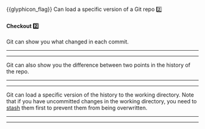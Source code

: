 <span id="prereqs"><dynamic-panel src="../../revisionControl/usingHistory/unit-inElsewhere-asFlat.md" boilerplate header="{{glyphicon_education}} %%Project Management → Revision Control → Using History%%" /></span>

<span id="outcomes">{{glyphicon_flag}} Can load a specific version of a Git repo :two:</span>

<div id="title">

#### Checkout :two:

</div>

<div id="body">

Git can show you what changed in each commit.

<tabs>
  <tab header="SourceTree">
    <include src="./sourcetree_1.md" />
  <hr></tab>
  <tab header="CLI">
    <include src="./cli_1.md" />
  <hr></tab>
</tabs>

Git can also show you the difference between two points in the history of the repo.

<tabs>
  <tab header="SourceTree">
    <include src="./sourcetree_2.md" />
  <hr></tab>
  <tab header="CLI">
    <include src="./cli_2.md" />
  <hr></tab>
</tabs>

Git can load a specific version of the history to the working directory. Note that if you have uncommitted changes in the working directory, you need to [stash]({{baseUrl}}/gitAndGithub/stash/index.html) them first to prevent them from being overwritten.

<tabs>
  <tab header="SourceTree">
    <include src="./sourcetree_3.md" />
  <hr></tab>
  <tab header="CLI">
    <include src="./cli_3.md" />
  <hr></tab>
</tabs>


</div>

<div id="extras">
</div>